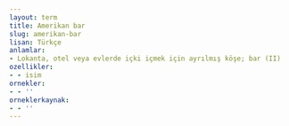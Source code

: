 ```yaml
---
layout: term
title: Amerikan bar
slug: amerikan-bar
lisan: Türkçe
anlamlar:
- Lokanta, otel veya evlerde içki içmek için ayrılmış köşe; bar (II)
ozellikler:
- - isim
ornekler:
- - ''
orneklerkaynak:
- - ''
---
```

